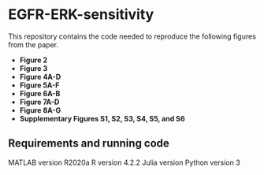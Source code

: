 # EGFR-ERK-sensitivity

This repository contains the code needed to reproduce the following figures from the paper.
* **Figure 2** 
* **Figure 3** 
* **Figure 4A-D** 
* **Figure 5A-F**
* **Figure 6A-B**
* **Figure 7A-D**
* **Figure 8A-G**
* **Supplementary Figures S1, S2, S3, S4, S5, and S6**

## Requirements and running code
MATLAB version R2020a
R version 4.2.2
Julia version 
Python version 3
